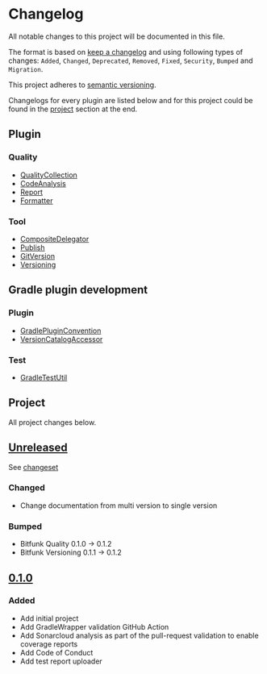 # Changelog

All notable changes to this project will be documented in this file.

The format is based on [keep a changelog](http://keepachangelog.com/en/1.0.0/) and using following
types of changes: `Added`, `Changed`, `Deprecated`, `Removed`, `Fixed`, `Security`, `Bumped` and `Migration`.

This project adheres to [semantic versioning](http://semver.org/spec/v2.0.0.html).

Changelogs for every plugin are listed below and for this project could be found in the [project](#project) section at the end.

## Plugin

### Quality

- [QualityCollection](plugins/quality/CHANGELOG.md)
- [CodeAnalysis](plugins/quality/code-analysis/CHANGELOG.md)
- [Report](plugins/quality/report/CHANGELOG.md)
- [Formatter](plugins/quality/formatter/CHANGELOG.md)

### Tool

- [CompositeDelegator](plugins/tool/composite-delegator/CHANGELOG.md)
- [Publish](plugins/tool/publish/CHANGELOG.md)
- [GitVersion](plugins/tool/git-version/CHANGELOG.md)
- [Versioning](plugins/tool/versioning/CHANGELOG.md)

## Gradle plugin development

### Plugin

- [GradlePluginConvention](plugin-development/gradle-plugin-convention/CHANGELOG.md)
- [VersionCatalogAccessor](./plugin-development/version-catalog-accessor/CHANGELOG.md)

### Test

- [GradleTestUtil](plugin-development/gradle-test-util/CHANGELOG.md)

## Project

All project changes below.

## [Unreleased](https://github.com/bitfunk/gradle-plugins/releases/latest)

See [changeset](https://github.com/bitfunk/gradle-plugins/compare/v0.1.0...main)

### Changed

- Change documentation from multi version to single version

### Bumped

- Bitfunk Quality 0.1.0 -> 0.1.2
- Bitfunk Versioning 0.1.1 -> 0.1.2

## [0.1.0](https://github.com/bitfunk/gradle-plugins/releases/tag/v0.1.0)

### Added

- Add initial project
- Add GradleWrapper validation GitHub Action
- Add Sonarcloud analysis as part of the pull-request validation to enable coverage reports
- Add Code of Conduct
- Add test report uploader
